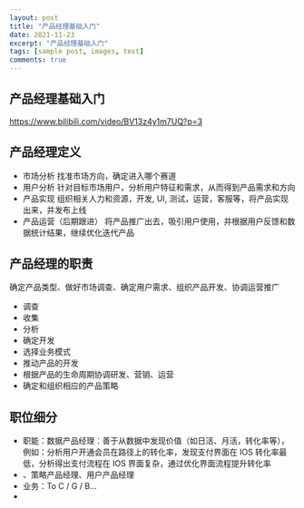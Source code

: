 ```yaml
---
layout: post
title: "产品经理基础入门"
date: 2021-11-23
excerpt: "产品经理基础入门"
tags: [sample post, images, test]
comments: true
---
```


## 产品经理基础入门
https://www.bilibili.com/video/BV13z4y1m7UQ?p=3

## 产品经理定义
* 市场分析
 找准市场方向，确定进入哪个赛道
* 用户分析
 针对目标市场用户，分析用户特征和需求，从而得到产品需求和方向
* 产品实现
 组织相关人力和资源，开发, UI, 测试，运营，客服等，将产品实现出来，并发布上线
* 产品运营（后期跟进）
 将产品推广出去，吸引用户使用，并根据用户反馈和数据统计结果，继续优化迭代产品

## 产品经理的职责
确定产品类型、做好市场调查、确定用户需求、组织产品开发、协调运营推广
* 调查
* 收集
* 分析
* 确定开发
* 选择业务模式
* 推动产品的开发
* 根据产品的生命周期协调研发、营销、运营
* 确定和组织相应的产品策略

## 职位细分
* 职能：数据产品经理：善于从数据中发现价值（如日活、月活，转化率等），例如：分析用户开通会员在路径上的转化率，发现支付界面在 IOS 转化率最低，分析得出支付流程在 IOS 界面复杂，通过优化界面流程提升转化率
* 、策略产品经理、用户产品经理
* 业务：To C / G / B...
* 



 